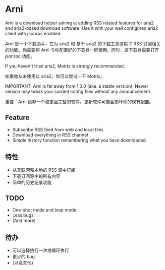 # Arni
Arni is a download helper aiming at adding RSS related features for aria2 and aria2-based download software.
Use it with your well configured aria2 client with jsonrpc enabled.

Arni 是一个下载助手，它为 aria2 和 基于 aria2 的下载工具提供了 RSS 订阅相关的功能。你需要将 Arni 与你配置好的下载器一同使用。同时，该下载器需要打开 jsonrpc 功能。

If you haven't tried aria2, Motrix is strongly recommended.

如果你从未使用过 aria2，你可以尝试一下 Motrix。

IMPORTANT: Arni is far away from 1.0.0 (aka. a stable version). Newer version may break your current config files without any announcement.

重要：Arni 绝非一个稳定且完备的软件。更新软件可能会损坏你的现有配置。

## Feature
- Subscribe RSS feed from web and local files
- Download everything in RSS channel
- Simple history function remembering what you have downloaded

## 特性
- 从互联网和本地的 RSS 源中订阅
- 下载订阅源中的所有内容
- 简单的历史记录功能

## TODO
- One-shot mode and loop mode
- Less bugs
- (And more)

## 待办
- 可以选择执行一次或循环执行
- 更少的 bug
- (以及其他)